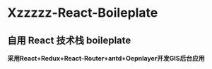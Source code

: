 # Xzzzzz-React-Boileplate

## 自用 React 技术栈 boileplate

**采用React+Redux+React-Router+antd+Oepnlayer开发GIS后台应用**

